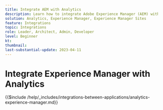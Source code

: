```yaml
---
title: Integrate AEM with Analytics
description: Learn how to integrate Adobe Experience Manager (AEM) with Analytics.
solution: Analytics, Experience Manager, Experience Manager Sites
feature: Integrations
topic: Integrations
role: Leader, Architect, Admin, Developer
level: Beginner
kt:
thumbnail:
last-substantial-update: 2023-04-11
---
```


# Integrate Experience Manager with Analytics

{{$include /help/_includes/integrations-between-applications/analytics-experience-manager.md}}
